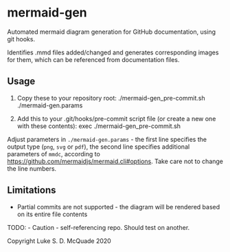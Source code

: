 # mermaid-gen
Automated mermaid diagram generation for GitHub documentation, using git hooks.

Identifies .mmd files added/changed and generates corresponding images for them, which can be referenced from documentation files.

## Usage
1. Copy these to your repository root:
./mermaid-gen_pre-commit.sh
./mermaid-gen.params

2. Add this to your .git/hooks/pre-commit script file (or create a new one with these contents):
exec ./mermaid-gen_pre-commit.sh

Adjust parameters in `./mermaid-gen.params` - the first line specifies the output type (`png`, `svg` or `pdf`), the second line specifies additional parameters of `mmdc`, according to https://github.com/mermaidjs/mermaid.cli#options. Take care not to change the line numbers.

## Limitations
- Partial commits are not supported - the diagram will be rendered based on its entire file contents

TODO: - Caution - self-referencing repo. Should test on another.

Copyright Luke S. D. McQuade 2020